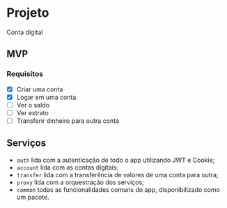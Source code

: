 # Projeto
Conta digital

## MVP

### Requisitos

- [x] Criar uma conta
- [x] Logar em uma conta
- [ ] Ver o saldo
- [ ] Ver extrato
- [ ] Transferir dinheiro para outra conta

## Serviços

- `auth` lida com a autenticação de todo o app utilizando JWT e Cookie;
- `account` lida com as contas digitais;
- `transfer` lida com a transferência de valores de uma conta para outra;
- `proxy` lida com a orquestração dos serviços;
- `common` todas as funcionalidades comuns do app, disponibilizado como um pacote.
